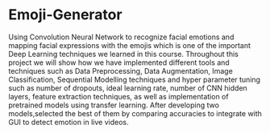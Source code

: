 # Emoji-Generator
Using Convolution Neural Network to recognize facial emotions and mapping facial expressions with the emojis which is one of the important Deep Learning techniques we learned in this course. Throughout this project we will show how we have implemented different tools and techniques such as Data Preprocessing, Data Augmentation, Image Classification, Sequential Modelling techniques and hyper parameter tuning such as number of dropouts, ideal learning rate, number of CNN hidden layers, feature extraction techniques, as well as implementation of pretrained models using transfer learning. After developing two models,selected the best of them by comparing accuracies to integrate with GUI to detect emotion in live videos.
